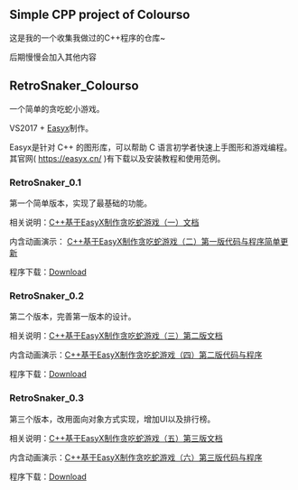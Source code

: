 ## Simple CPP project of Colourso

这是我的一个收集我做过的C++程序的仓库~

后期慢慢会加入其他内容

## RetroSnaker_Colourso

一个简单的贪吃蛇小游戏。

VS2017 + [Easyx](https://easyx.cn/)制作。

Easyx是针对 C++ 的图形库，可以帮助 C 语言初学者快速上手图形和游戏编程。其官网( https://easyx.cn/ )有下载以及安装教程和使用范例。

### RetroSnaker_0.1

第一个简单版本，实现了最基础的功能。

相关说明：[C++基于EasyX制作贪吃蛇游戏（一）文档](http://www.colourso.top/c-snake-pro0/)

内含动画演示： [ C++基于EasyX制作贪吃蛇游戏（二）第一版代码与程序简单更新 ](http://www.colourso.top/c-snake-pro2/ ) 

程序下载：[Download]( https://github.com/Colourso/Simple-CPP-project-by-Colourso/releases/tag/RetroSnaker_v0.2 )

### RetroSnaker_0.2

第二个版本，完善第一版本的设计。

相关说明：[C++基于EasyX制作贪吃蛇游戏（三）第二版文档](http://www.colourso.top/c-snake-pro3/)

内含动画演示：[C++基于EasyX制作贪吃蛇游戏（四）第二版代码与程序](http://www.colourso.top/c-snake-pro4/#)

程序下载：[Download]( https://github.com/Colourso/Simple-CPP-project-by-Colourso/releases/tag/RetroSnaker_v0.2 )

### RetroSnaker_0.3

第三个版本，改用面向对象方式实现，增加UI以及排行榜。

相关说明：[C++基于EasyX制作贪吃蛇游戏（五）第三版文档](http://www.colourso.top/c-snake-pro5/)

内含动画演示：[C++基于EasyX制作贪吃蛇游戏（六）第三版代码与程序](http://www.colourso.top/c-snake-pro6/)

程序下载：[Download](https://github.com/Colourso/Simple-CPP-project-by-Colourso/releases/tag/RetroSnaker-v0.3)

